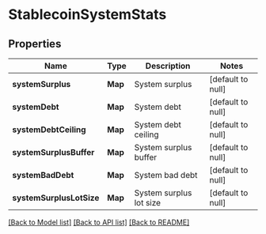 # StablecoinSystemStats
## Properties

| Name | Type | Description | Notes |
|------------ | ------------- | ------------- | -------------|
| **systemSurplus** | **Map** | System surplus | [default to null] |
| **systemDebt** | **Map** | System debt | [default to null] |
| **systemDebtCeiling** | **Map** | System debt ceiling | [default to null] |
| **systemSurplusBuffer** | **Map** | System surplus buffer | [default to null] |
| **systemBadDebt** | **Map** | System bad debt | [default to null] |
| **systemSurplusLotSize** | **Map** | System surplus lot size | [default to null] |

[[Back to Model list]](../README.md#documentation-for-models) [[Back to API list]](../README.md#documentation-for-api-endpoints) [[Back to README]](../README.md)

